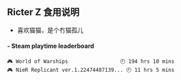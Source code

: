 ## Ricter Z 食用说明
- 喜欢猫猫，是个冇猫孤儿

<!-- steam-box start -->
#### - Steam playtime leaderboard
```text
🎮 World of Warships                 🕘 194 hrs 10 mins
🎮 NieR Replicant ver.1.22474487139... 🕘 11 hrs 5 mins
```
<!-- Powered by https://github.com/YouEclipse/steam-box . -->
<!-- steam-box end -->
